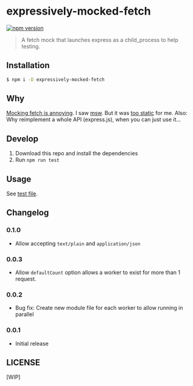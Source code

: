 # expressively-mocked-fetch

[![npm version](https://badge.fury.io/js/expressively-mocked-fetch.svg)](https://badge.fury.io/js/expressively-mocked-fetch)

> A fetch mock that launches express as a child_process to help testing.

## Installation

```bash
$ npm i -D expressively-mocked-fetch
```

## Why

[Mocking fetch is annoying](https://kentcdodds.com/blog/stop-mocking-fetch).  I
saw [msw](https://github.com/mswjs/msw). But it was [too
static](https://github.com/mswjs/msw/issues/287) for me. Also: Why reimplement
a whole API (express.js), when you can just use it...

## Develop

1. Download this repo and install the dependencies
2. Run `npm run test`

## Usage

See [test file](./test/index.test.js).

## Changelog

### 0.1.0

- Allow accepting `text/plain` and `application/json`

### 0.0.3

- Allow `defaultCount` option allows a worker to exist for more than 1 request.

### 0.0.2

- Bug fix: Create new module file for each worker to allow running in parallel

### 0.0.1

- Initial release

## LICENSE

[WIP]

